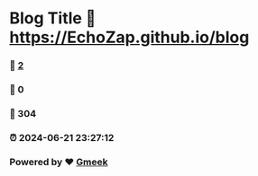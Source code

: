 # Blog Title :link: https://EchoZap.github.io/blog 
### :page_facing_up: [2](https://EchoZap.github.io/blog/tag.html) 
### :speech_balloon: 0 
### :hibiscus: 304 
### :alarm_clock: 2024-06-21 23:27:12 
### Powered by :heart: [Gmeek](https://github.com/Meekdai/Gmeek)
